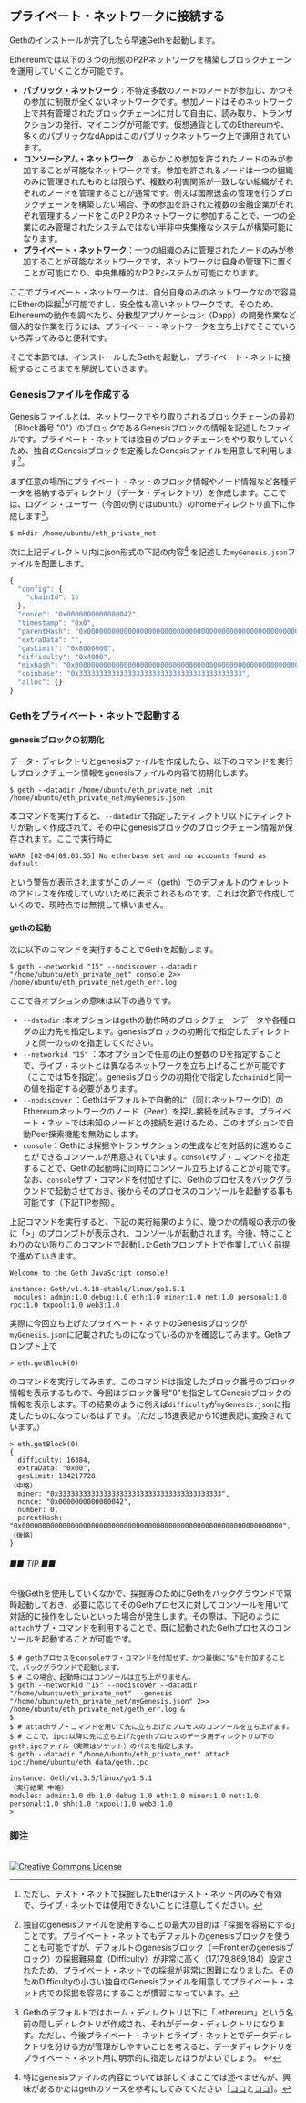 ## プライベート・ネットワークに接続する

Gethのインストールが完了したら早速Gethを起動します。

Ethereumでは以下の３つの形態のP2Pネットワークを構築しブロックチェーンを運用していくことが可能です。

* **パブリック・ネットワーク**：不特定多数のノードのノードが参加し、かつその参加に制限が全くないネットワークです。参加ノードはそのネットワーク上で共有管理されたブロックチェーンに対して自由に、読み取り、トランザクションの発行、マイニングが可能です。仮想通貨としてのEthereumや、多くのパブリックなdAppはこのパブリックネットワーク上で運用されています。
* **コンソーシアム・ネットワーク**：あらかじめ参加を許されたノードのみが参加することが可能なネットワークです。参加を許されるノードは一つの組織のみに管理されたものとは限らず、複数の利害関係が一致しない組織がそれぞれのノードを管理することが通常です。例えば国際送金の管理を行うブロックチェーンを構築したい場合、予め参加を許された複数の金融企業がそれぞれ管理するノードをこのP２Pのネットワークに参加することで、一つの企業にのみ管理されたシステムではない半非中央集権なシステムが構築可能になります。
* **プライベート・ネットワーク**：一つの組織のみに管理されたノードのみが参加することが可能なネットワークです。ネットワークは自身の管理下に置くことが可能になり、中央集権的なP２Pシステムが可能になります。

ここでプライベート・ネットワークは、自分自身のみのネットワークなので容易にEtherの採掘[^1]が可能ですし、安全性も高いネットワークです。そのため、Ethereumの動作を調べたり、分散型アプリケーション（Dapp）の開発作業など個人的な作業を行うには、プライベート・ネットワークを立ち上げてそこでいろいろ弄ってみると便利です。

そこで本節では、インストールしたGethを起動し、プライベート・ネットに接続するところまでを解説していきます。

### Genesisファイルを作成する

Genesisファイルとは、ネットワークでやり取りされるブロックチェーンの最初（Block番号 "0"）のブロックであるGenesisブロックの情報を記述したファイルです。プライベート・ネットでは独自のブロックチェーンをやり取りしていくため、独自のGenesisブロックを定義したGenesisファイルを用意して利用します[^2]。

まず任意の場所にプライベート・ネットのブロック情報やノード情報など各種データを格納するディレクトリ（データ・ディレクトリ）を作成します。ここでは、ログイン・ユーザー（今回の例ではubuntu）のhomeディレクトリ直下に作成します[^3]。

```plain
$ mkdir /home/ubuntu/eth_private_net
```

次に上記ディレクトリ内にjson形式の下記の内容[^4] を記述した`myGenesis.json`ファイルを配置します。

```javascript
{
  "config": {
    "chainId": 15
  },
  "nonce": "0x0000000000000042",
  "timestamp": "0x0",
  "parentHash": "0x0000000000000000000000000000000000000000000000000000000000000000",
  "extraData": "",
  "gasLimit": "0x8000000",
  "difficulty": "0x4000",
  "mixhash": "0x0000000000000000000000000000000000000000000000000000000000000000",
  "coinbase": "0x3333333333333333333333333333333333333333",
  "alloc": {}
}
```

### Gethをプライベート・ネットで起動する

#### genesisブロックの初期化

データ・ディレクトリとgenesisファイルを作成したら、以下のコマンドを実行しブロックチェーン情報をgenesisファイルの内容で初期化します。

```plain
$ geth --datadir /home/ubuntu/eth_private_net init /home/ubuntu/eth_private_net/myGenesis.json
```

本コマンドを実行すると、`--datadir`で指定したディレクトリ以下にディレクトリが新しく作成されて、その中にgenesisブロックのブロックチェーン情報が保存されます。ここで実行時に

```
WARN [02-04|09:03:55] No etherbase set and no accounts found as default
```

という警告が表示されますがこのノード（geth）でのデフォルトのウォレットのアドレスを作成していないために表示されるものです。これは次節で作成していくので、現時点では無視して構いません。

#### gethの起動

次に以下のコマンドを実行することでGethを起動します。

```plain
$ geth --networkid "15" --nodiscover --datadir "/home/ubuntu/eth_private_net" console 2>> /home/ubuntu/eth_private_net/geth_err.log
```

ここで各オプションの意味は以下の通りです。

* `--datadir` :本オプションはgethの動作時のブロックチェーンデータや各種ログの出力先を指定します。genesisブロックの初期化で指定したディレクトリと同一のものを指定してください。
* `--networkid "15"` ：本オプションで任意の正の整数のIDを指定することで、ライブ・ネットとは異なるネットワークを立ち上げることが可能です（ここでは15を指定）。genesisブロックの初期化で指定した`chainid`と同一の値を指定する必要があります。
* `--nodiscover` ：Gethはデフォルトで自動的に（同じネットワークID）のEthereumネットワークのノード（Peer）を探し接続を試みます。プライベート・ネットでは未知のノードとの接続を避けるため、このオプションで自動Peer探索機能を無効にします。
* `console`：Gethには採掘やトランザクションの生成などを対話的に進めることができるコンソールが用意されています。`console`サブ・コマンドを指定することで、Gethの起動時に同時にコンソール立ち上げることが可能です。なお、`console`サブ・コマンドを付加せずに、Gethのプロセスをバックグラウンドで起動させておき、後からそのプロセスのコンソールを起動する事も可能です（下記TIP参照）。

上記コマンドを実行すると、下記の実行結果のように、幾つかの情報の表示の後に「&gt;」のプロンプトが表示され、コンソールが起動されます。今後、特にことわりのない限りこのコマンドで起動したGethプロンプト上で作業していく前提で進めていきます。

```
Welcome to the Geth JavaScript console!

instance: Geth/v1.4.10-stable/linux/go1.5.1
 modules: admin:1.0 debug:1.0 eth:1.0 miner:1.0 net:1.0 personal:1.0 rpc:1.0 txpool:1.0 web3:1.0
```

実際に今回立ち上げたプライベート・ネットのGenesisブロックが`myGenesis.json`に記載されたものになっているのかを確認してみます。Gethプロンプト上で

```
> eth.getBlock(0)
```

のコマンドを実行してみます。このコマンドは指定したブロック番号のブロック情報を表示するもので、今回はブロック番号"0"を指定してGenesisブロックの情報を表示します。下の結果のように例えば`difficulty`が`myGenesis.json`に指定したものになっているはずです。（ただし16進表記から10進表記に変換されています。）

```
> eth.getBlock(0)
{
  difficulty: 16384,
  extraData: "0x00",
  gasLimit: 134217728,
（中略）
  miner: "0x3333333333333333333333333333333333333333",
  nonce: "0x0000000000000042",
  number: 0,
  parentHash: "0x0000000000000000000000000000000000000000000000000000000000000000",
（後略）
}
```

###### ■■ TIP ■■

今後Gethを使用していくなかで、採掘等のためにGethをバックグラウンドで常時起動しておき、必要に応じてそのGethプロセスに対してコンソールを用いて対話的に操作をしたいといった場合が発生します。その際は、下記のように`attach`サブ・コマンドを利用することで、既に起動されたGethプロセスのコンソールを起動することが可能です。

```
$ # gethプロセスをconsoleサブ・コマンドを付加せず、かつ最後に"&"を付加することで、バックグラウンドで起動します。
$ # この場合、起動時にはコンソールは立ち上がりません。
$ geth --networkid "15" --nodiscover --datadir "/home/ubuntu/eth_private_net" --genesis "/home/ubuntu/eth_private_net/myGenesis.json" 2>> /home/ubuntu/eth_private_net/geth_err.log &
$
$ # attachサブ・コマンドを用いて先に立ち上げたプロセスのコンソールを立ち上げます。
$ # ここで、ipc:以降に先に立ち上げたgethプロセスのデータ用ディレクトリ以下のgeth.ipcファイル（実際はソケット）のパスを指定します。
$ geth --datadir "/home/ubuntu/eth_private_net" attach ipc:/home/ubuntu/eth_data/geth.ipc

instance: Geth/v1.3.5/linux/go1.5.1
（実行結果 中略）
modules: admin:1.0 db:1.0 debug:1.0 eth:1.0 miner:1.0 net:1.0 personal:1.0 shh:1.0 txpool:1.0 web3:1.0
>
```

### 脚注

[^1]: ただし、テスト・ネットで採掘したEtherはテスト・ネット内のみで有効で、ライブ・ネットでは使用できないことに注意してください。

[^2]: 独自のgenesisファイルを使用することの最大の目的は「採掘を容易にする」ことです。プライベート・ネットでもデフォルトのgenesisブロックを使うことも可能ですが、デフォルトのgenesisブロック（＝Frontierのgenesisブロック）の採掘難易度（Difficulty）が非常に高く（17,179,869,184）設定されたため、プライベート・ネットでの採掘が非常に困難になりました。そのためDifficultyの小さい独自のGenesisファイルを用意してプライベート・ネット内での採掘を容易にすることが慣習になっています。 

[^3]: Gethのデフォルトではホーム・ディレクトリ以下に「.ethereum」という名前の隠しディレクトリが作成され、それがデータ・ディレクトリになります。ただし、今後プライベート・ネットとライブ・ネットとでデータディレクトリを分ける方が管理がしやすいことを考えると、データディレクトリをプライベート・ネット用に明示的に指定したほうがよいでしょう。 ↩

[^4]: 特にgenesisファイルの内容については詳しくはここでは述べませんが、興味があるかたはgethのソースを参考にしてみてください［[ココ](https://github.com/ethereum/go-ethereum/blob/4bb3c89d44e372e6a9ab85a8be0c9345265c763a/params/config.go#L103)と[ココ](https://github.com/ethereum/go-ethereum/blob/4bb3c89d44e372e6a9ab85a8be0c9345265c763a/core/genesis.go)］。

<br />
<a rel="license" href="http://creativecommons.org/licenses/by-sa/4.0/"><img alt="Creative Commons License" style="border-width:0" src="https://i.creativecommons.org/l/by-sa/4.0/88x31.png" /></a><br />
